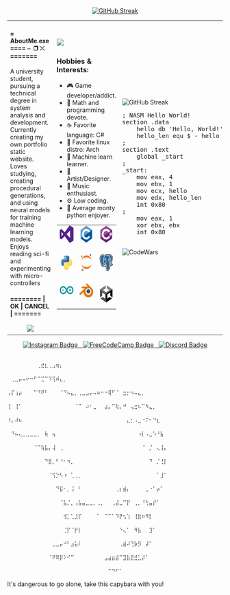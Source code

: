 <div id="header" align="center">
  <!-- <img src="https://media.giphy.com/media/UQ1EI1ML2ABQdbebup/giphy.gif" width="100"/> -->
  
  <div id="status">
    <a href="https://git.io/streak-stats">
      <img src="https://github-readme-streak-stats.herokuapp.com?user=Gigio42&theme=transparent&hide_border=true" alt="GitHub Streak" />
    </a>
  </div>

<!-- Legacy code aka trash
  <br>
   Not being able to use css sucks 
 <div>
    <img src="https://github.com/devicons/devicon/blob/master/icons/visualstudio/visualstudio-plain.svg" title="VisualStudio" alt="VisualStudio" width="40" height="40"/>&nbsp;
    <img src="https://github.com/devicons/devicon/blob/master/icons/c/c-original.svg" title="C" alt="C" width="40" height="40"/>&nbsp;
    <img src="https://github.com/devicons/devicon/blob/master/icons/csharp/csharp-original.svg" title="C#" alt="C#" width="40" height="40"/>&nbsp;
    <img src="https://github.com/devicons/devicon/blob/master/icons/python/python-original.svg" title="Python" alt="Python" width="40" height="40"/>&nbsp;
    <img src="https://github.com/devicons/devicon/blob/master/icons/jupyter/jupyter-original.svg" title="Jupyter" alt="Jupyter" width="40" height="40"/>&nbsp;
    <img src="https://github.com/devicons/devicon/blob/master/icons/pandas/pandas-original.svg" title="Pandas" alt="Pandas" width="40" height="40"/>&nbsp;
    <img src="https://github.com/devicons/devicon/blob/master/icons/arduino/arduino-original.svg" title="Arduino" alt="Arduino" width="40" height="40"/>&nbsp;
    <img src="https://github.com/devicons/devicon/blob/master/icons/blender/blender-original.svg" title="Blender" alt="Blender" width="40" height="40"/>&nbsp;
    <img src="https://upload.wikimedia.org/wikipedia/commons/thumb/e/e8/Archlinux-logo-standard-version.png/120px-Archlinux-logo-standard-version.png?20221008165536" alt="Arch" />
  </div> -->
</div>

<table class="highlight tab-size js-file-line-container" >
  <tr>
    <td>
      <h4>= AboutMe.exe ==== ⎯ &nbsp❐ ⤬ =======</h4>
      A university student, pursuing a technical degree in system analysis and development. Currently creating my own portfolio static website. Loves studying, creating procedural generations, and using neural models for training machine learning models.           Enjoys reading sci-fi and experimenting with micro-controllers
      <h4>======== | OK | CANCEL | =======</h4>
      <div align="center">
        <img src="https://media.giphy.com/media/v1.Y2lkPTc5MGI3NjExYXNxOHB3MDJ4MGlyaHdxbjEycTR5OXE3YW53b29hc2t6OXRrYzJyYiZlcD12MV9pbnRlcm5hbF9naWZfYnlfaWQmY3Q9cw/juua9i2c2fA0AIp2iq/giphy.gif" width="275" />
      </div>
    </td>
    <td>
      <img src="https://media.giphy.com/media/v1.Y2lkPTc5MGI3NjExZ21lNzFzeDV2c2w0amh0dHVpaHNzM2tuNzdnczI3Z3Qzdm1qOTN0MiZlcD12MV9pbnRlcm5hbF9naWZfYnlfaWQmY3Q9cw/hCC3P7dj3NKSI/giphy.gif" width="275"/>
      <h3>Hobbies & Interests:</h3>
      <ul>
        <li>🎮 Game developer/addict.</li>
        <li>🛐 Math and programming devote.</li>
        <li>☕️ Favorite language: C#</li>
        <li>🐧 Favorite linux distro: Arch</li>
        <li>🧠 Machine learn learner.</li>
        <li>🎨 Artist/Designer.</li>
        <li>🎵 Music enthusiast.</li>
        <li>⚙️ Low coding.</li>
        <li>🐍 Average monty python enjoyer.</li>
      </ul>
      <div align="center">
        <table>
            <tr>
              <td>
                <img src="https://github.com/devicons/devicon/blob/master/icons/visualstudio/visualstudio-plain.svg" title="VisualStudio" alt="VisualStudio" width="40" height="40"/>&nbsp;
              </td>
              <td>
                <img src="https://github.com/devicons/devicon/blob/master/icons/c/c-original.svg" title="C" alt="C" width="40" height="40"/>&nbsp;
              </td>
              <td>
                <img src="https://github.com/devicons/devicon/blob/master/icons/csharp/csharp-original.svg" title="C#" alt="C#" width="40" height="40"/>&nbsp;
              </td>
            </tr>
            <tr>
              <td>
                <img src="https://github.com/devicons/devicon/blob/master/icons/python/python-original.svg" title="Python" alt="Python" width="40" height="40"/>&nbsp;
              </td>
              <td>
                <img src="https://github.com/devicons/devicon/blob/master/icons/jupyter/jupyter-original.svg" title="Jupyter" alt="Jupyter" width="40" height="40"/>&nbsp;
              </td>
              <td>
                <img src="https://github.com/devicons/devicon/blob/master/icons/postgresql/postgresql-original.svg" title="PostgreSQL" alt="PostgreSQL" width="40" height="40"/>&nbsp;
              </td>
            </tr>
            <tr>
              <td>
                <img src="https://github.com/devicons/devicon/blob/master/icons/arduino/arduino-original.svg" title="Arduino" alt="Arduino" width="40" height="40"/>&nbsp;
              </td>
              <td>
                <img src="https://github.com/devicons/devicon/blob/master/icons/blender/blender-original.svg" title="Blender" alt="Blender" width="40" height="40"/>&nbsp;
              </td>
              <td>
                <img src="https://github.com/devicons/devicon/blob/master/icons/unity/unity-original.svg" title="UnityEngine" alt="UnityEnginr" width="40" height="40" />
              </td>
            </tr>
          </table>
        </td>
        <td>
      </div>
      <img src="https://github-readme-stats.vercel.app/api/top-langs/?username=Gigio42&hide=shaderlab,GLSL,HLSL,Jupyter%20Notebook&langs_count=6&layout=compact&theme=transparent&hide_border=true" alt="GitHub Streak" />
      <pre>
; NASM Hello World!
section .data
    hello db 'Hello, World!',0xA
    hello_len equ $ - hello   
;
section .text
    global _start      
;
_start:
    mov eax, 4                       
    mov ebx, 1                       
    mov ecx, hello                   
    mov edx, hello_len              
    int 0x80    
;
    mov eax, 1                      
    xor ebx, ebx                    
    int 0x80                        
      </pre>
      <img src="https://www.codewars.com/users/Gigio42/badges/large" alt="CodeWars"/>
    </td>
  </tr>
</table>

<div id="badges" align="center">
    <a href="https://www.instagram.com/darktails366/">
      <img src="https://img.shields.io/badge/insta-white?style=for-the-badge&logo=Instagram&color=222222" alt="Instagram Badge"  />
      &nbsp
    </a>
    <a href="https://www.freecodecamp.org/DarkTails">
      <img src="https://img.shields.io/badge/FreeCodeCamp-white?style=for-the-badge&logo=freecodecamp&color=444444" alt="FreeCodeCamp Badge"/>
      &nbsp
    </a>
    <a href="https://discord.com/users/540321247427297280">
      <img src="https://img.shields.io/badge/Discord-white?style=for-the-badge&logo=discord&color=222222" alt="Discord Badge"  />
    </a>
  </div>

```
                                      ⠀⠀⠀⠀⠀⠀⠀⠀⢀⣞⣆⢀⣠⢶⡄⠀⠀⠀⠀⠀⠀⠀⠀⠀⠀⠀⠀⠀⠀⠀⠀⠀⠀⠀⠀⠀⠀⠀⠀⠀⠀⠀⠀
                                      ⠀⢀⣀⡤⠤⠖⠒⠋⠉⣉⠉⠹⢫⠾⣄⡀⠀⠀⠀⠀⠀⠀⠀⠀⠀⠀⠀⠀⠀⠀⠀⠀⠀⠀⠀⠀⠀⠀⠀⠀⠀⠀⠀
                                      ⢠⡏⢰⡴⠀⠀⠀⠉⠙⠟⠃⠀⠀⠀⠈⠙⠦⣄⡀⢀⣀⣠⡤⠤⠶⠒⠒⢿⠋⠈⠀⣒⡒⠲⠤⣄⡀⠀⠀⠀⠀⠀⠀
                                      ⢸⠀⢸⠁⠀⠀⠀⠀⠀⠀⠀⠀⠀⠀⠀⠀⠀⠀⠈⠉⠀⠴⠂⣀⠀⠀⣴⡄⠉⢷⡄⠚⠀⢤⣒⠦⠉⠳⣄⡀⠀⠀⠀
                                      ⠸⡄⠼⠦⠀⠀⠀⠀⠀⠀⠀⠀⠀⠀⠀⠀⠀⠀⠀⠀⠀⠀⠀⠀⠀⠀⠀⠀⠀⠀⠀⠀⣄⡂⠠⣀⠐⠍⠂⠙⣆⠀⠀
                                      ⠀⠙⠦⢄⣀⣀⣀⣀⡀⠀⢷⠀⢦⠀⠀⠀⠀⠀⠀⠀⠀⠀⠀⠀⠀⠀⠀⠀⠀⠀⠀⠀⠀⠀⠀⠰⡇⠠⣀⠱⠘⣧⠀
                                      ⠀⠀⠀⠀⠀⠀⠀⠈⠉⢷⣧⡄⢼⠀⢀⠀⠀⠀⠀⠀⠀⠀⠀⠀⠀⠀⠀⠀⠀⠀⠀⠀⠀⠀⠀⠀⠈⠀⡈⠀⢄⢸⡄
                                      ⠀⠀⠀⠀⠀⠀⠀⠀⠀⠀⠙⣿⡀⠃⠘⠂⠲⡀⠀⠀⠀⠀⠀⠀⠀⠀⠀⠀⠀⠀⠀⠀⠀⠀⠀⠀⠀⠀⠙⠀⡈⢘⡇
                                      ⠀⠀⠀⠀⠀⠀⠀⠀⠀⠀⠀⠈⢫⡑⠣⠰⠀⢁⢀⡀⠀⠀⠀⠀⠀⠀⠀⠀⠀⠀⠀⠀⠀⠀⠀⠀⠀⠀⠀⠀⠁⣸⠁
                                      ⠀⠀⠀⠀⠀⠀⠀⠀⠀⠀⠀⠀⠀⠙⣯⠂⡀⢨⠀⠃⠀⠀⠀⠀⠀⠀⠀⠀⠀⢀⡆⣾⡄⠀⠀⠀⠀⣀⠐⠁⡴⠁⠀
                                      ⠀⠀⠀⠀⠀⠀⠀⠀⠀⠀⠀⠀⠀⠀⠈⣧⡈⡀⢠⣧⣤⣀⣀⡀⢀⡀⠀⠀⢀⣼⣀⠉⡟⠀⢀⡀⠘⢓⣤⡞⠁⠀⠀
                                      ⠀⠀⠀⠀⠀⠀⠀⠀⠀⠀⠀⠀⠀⠀⠀⢺⡁⢁⣸⡏⠀⠀⠀⠀⠁⠀⠉⠉⠁⠹⡟⢢⢱⠀⢸⣷⠶⠻⡇⠀⠀⠀⠀
                                      ⠀⠀⠀⠀⠀⠀⠀⠀⠀⠀⠀⠀⠀⠀⠀⢈⡏⠈⡟⡇⠀⠀⠀⠀⠀⠀⠀⠀⠀⠀⠑⢄⠁⠀⠻⣧⠀⠀⣹⠁⠀⠀⠀
                                      ⠀⠀⠀⠀⠀⠀⠀⠀⠀⠀⠀⠀⣀⣀⡤⠚⠃⣰⣥⠇⠀⠀⠀⠀⠀⠀⠀⠀⠀⠀⢀⣾⠼⢙⡷⡻⠀⡼⠁⠀⠀⠀⠀
                                      ⠀⠀⠀⠀⠀⠀⠀⠀⠀⠀⠀⠈⠟⠿⡿⠕⠊⠉⠀⠀⠀⠀⠀⠀⠀⠀⣠⣴⣶⣾⠉⣹⣷⣟⣚⣁⡼⠁⠀⠀⠀⠀⠀
                                      ⠀⠀⠀⠀⠀⠀⠀⠀⠀⠀⠀⠀⠀⠀⠀⠀⠀⠀⠀⠀⠀⠀⠀⠀⠀⠀⠀⠉⠙⠋⠁⠀⠀⠀⠀⠀⠀⠀⠀⠀⠀⠀⠀
```
It's dangerous to go alone, take this capybara with you!

<!-- Stuff that was here, more trash
**Gigio42/Gigio42** is a ✨ _special_ ✨ repository because its `README.md` (this file) appears on your GitHub profile.

Here are some ideas to get you started:

- 🔭 I’m currently working on ...
- 🌱 I’m currently learning ...
- 👯 I’m looking to collaborate on ...
- 🤔 I’m looking for help with ...
- 💬 Ask me about ...
- 📫 How to reach me: ...
- 😄 Pronouns: ...
- ⚡ Fun fact: ...
-->

